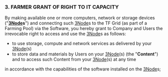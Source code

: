 ### 3. FARMER GRANT OF RIGHT TO IT CAPACITY

By making available one or more computers, network or storage devices ("**[3Node](threefold__3node)s**") and connecting such [3Node](threefold__3node)s to the TF Grid (as part of a Farming Pool) via the Software, you hereby grant to Company and Users the irrevocable right to access and use the [3Node](threefold__3node)s as follows:

- to use storage, compute and network services as delivered by your [3Node](threefold__3node)(s)
- to store data and materials by Users on your [3Node](threefold__3node)(s) (the "**Content**") and to access such Content from your [3Node](threefold__3node)(s) at any time

in accordance with the capabilities of the software installed on the [3Node](threefold__3node)s;